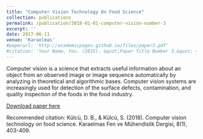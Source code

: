 ```yaml
---
title: "Computer Vision Technology On Food Science"
collection: publications
permalink: /publication/2018-01-01-computer-vision-number-3
excerpt: ''
date: 2017-06-11
venue: 'Karaelmas'
#paperurl: 'http://academicpages.github.io/files/paper3.pdf'
#citation: 'Your Name, You. (2015). &quot;Paper Title Number 3.&quot; <i>Journal 1</i>. 1(3).'
---
```

Computer vision is a science that extracts useful information about an object from an observed image or image sequence automatically by analyzing in theoretical and algorithmic bases. Computer vision systems are increasingly used for detection of the surface defects, contamination, and quality inspection of the foods in the food industry.

[Download paper here](https://dergipark.org.tr/en/download/article-file/1329197)

Recommended citation: Külcü, D. B., & Külcü, S. (2018). Computer vision technology on food science. Karaelmas Fen ve Mühendislik Dergisi, 8(1), 403-409.